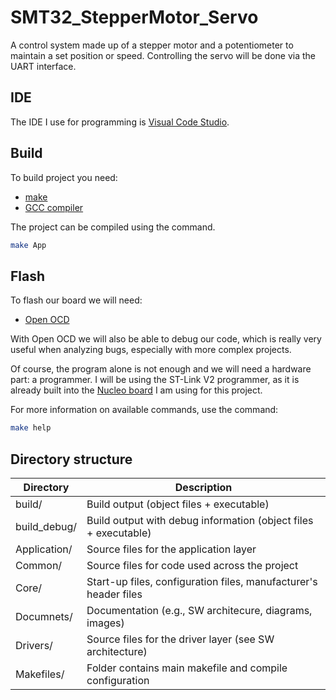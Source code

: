 # SMT32_StepperMotor_Servo
A control system made up of a stepper motor and a potentiometer to maintain a set position or speed. Controlling the servo will be done via the UART interface.

## IDE
The IDE I use for programming is [Visual Code Studio](https://code.visualstudio.com/).

## Build
To build project you need:
- [make](https://www.gnu.org/software/make/#download)
- [GCC compiler](https://gcc.gnu.org/install/download.html)

The project can be compiled using the command.
``` Bash
make App
```

## Flash
To flash our board we will need:
- [Open OCD](https://openocd.org/pages/getting-openocd.html)

With Open OCD we will also be able to debug our code, which is really very useful when analyzing bugs, especially with more complex projects.

Of course, the program alone is not enough and we will need a hardware part: a programmer. I will be using the ST-Link V2 programmer, as it is already built into the [Nucleo board](https://www.ebay.co.uk/p/25020387073) I am using for this project.

For more information on available commands, use the command:
``` Bash
make help
```

## Directory structure
| Directory            | Description                                                           |
|----------------------|-----------------------------------------------------------------------|
| build/               | Build output (object files + executable)                              |
| build_debug/         | Build output with debug information (object files + executable)       |
| Application/         | Source files for the application layer                                |
| Common/              | Source files for code used across the project                         |
| Core/                | Start-up files, configuration files, manufacturer's header files      |
| Documnets/           | Documentation (e.g., SW architecure, diagrams, images)                |
| Drivers/             | Source files for the driver layer (see SW architecture)               |
| Makefiles/           | Folder contains main makefile and compile configuration               |